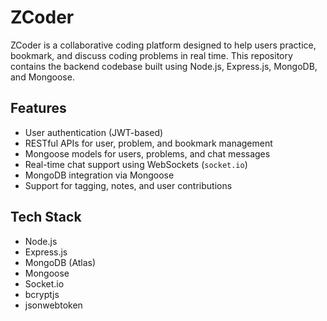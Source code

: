 # ZCoder

ZCoder is a collaborative coding platform designed to help users practice, bookmark, and discuss coding problems in real time. This repository contains the backend codebase built using Node.js, Express.js, MongoDB, and Mongoose.

## Features

- User authentication (JWT-based)
- RESTful APIs for user, problem, and bookmark management
- Mongoose models for users, problems, and chat messages
- Real-time chat support using WebSockets (`socket.io`)
- MongoDB integration via Mongoose
- Support for tagging, notes, and user contributions

## Tech Stack

- Node.js
- Express.js
- MongoDB (Atlas)
- Mongoose
- Socket.io
- bcryptjs
- jsonwebtoken
